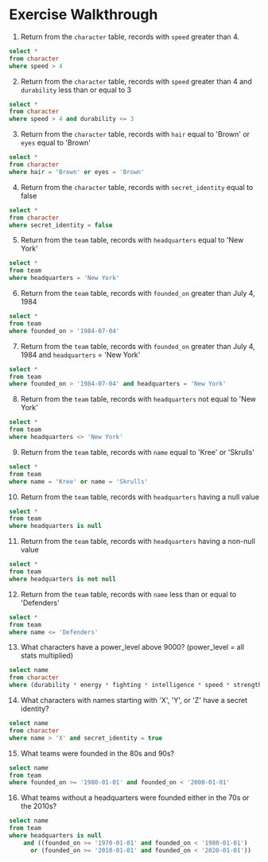 # Exercise Walkthrough

1. Return from the `character` table, records with `speed` greater than 4.
```sql
select *
from character
where speed > 4
```

2. Return from the `character` table, records with `speed` greater than 4 and `durability` less than or equal to 3
```sql
select *
from character
where speed > 4 and durability <= 3
```

3. Return from the `character` table, records with `hair` equal to 'Brown' or `eyes` equal to 'Brown'
```sql
select *
from character
where hair = 'Brown' or eyes = 'Brown'
```

4. Return from the `character` table, records with `secret_identity` equal to false
```sql
select *
from character
where secret_identity = false
```

5. Return from the `team` table, records with `headquarters` equal to 'New York'
```sql
select *
from team
where headquarters = 'New York'
```

6. Return from the `team` table, records with `founded_on` greater than July 4, 1984
```sql
select *
from team
where founded_on > '1984-07-04'
```

7. Return from the `team` table, records with `founded_on` greater than July 4, 1984 and `headquarters` = 'New York'
```sql
select *
from team
where founded_on > '1984-07-04' and headquarters = 'New York'
```

8. Return from the `team` table, records with `headquarters` not equal to 'New York'
```sql
select *
from team
where headquarters <> 'New York'
```

9. Return from the `team` table, records with `name` equal to 'Kree' or 'Skrulls'
```sql
select *
from team
where name = 'Kree' or name = 'Skrulls'
```

10. Return from the `team` table, records with `headquarters` having a null value
```sql
select *
from team
where headquarters is null
```

11. Return from the `team` table, records with `headquarters` having a non-null value
```sql
select *
from team
where headquarters is not null
```

12. Return from the `team` table, records with `name` less than or equal to 'Defenders'
```sql
select *
from team
where name <= 'Defenders'
```

13. What characters have a power_level above 9000? (power_level = all stats multiplied)
```sql
select name
from character
where (durability * energy * fighting * intelligence * speed * strength) > 9000
```

14. What characters with names starting with 'X', 'Y', or 'Z' have a secret identity?
```sql
select name
from character
where name > 'X' and secret_identity = true
```

15. What teams were founded in the 80s and 90s?
```sql
select name
from team
where founded_on >= '1980-01-01' and founded_on < '2000-01-01'
```

16. What teams without a headquarters were founded either in the 70s or the 2010s?
```sql
select name
from team
where headquarters is null
    and ((founded_on >= '1970-01-01' and founded_on < '1980-01-01')
      or (founded_on >= '2010-01-01' and founded_on < '2020-01-01'))
```